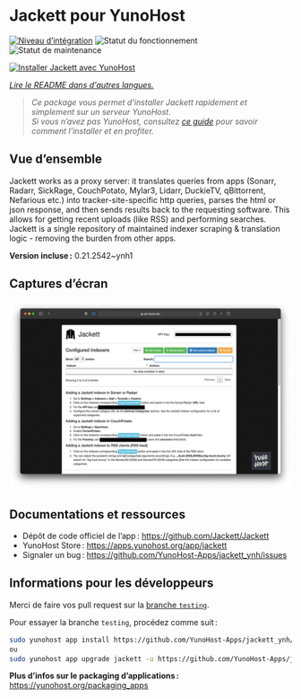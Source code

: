 <!--
Nota bene : ce README est automatiquement généré par <https://github.com/YunoHost/apps/tree/master/tools/readme_generator>
Il NE doit PAS être modifié à la main.
-->

# Jackett pour YunoHost

[![Niveau d’intégration](https://dash.yunohost.org/integration/jackett.svg)](https://dash.yunohost.org/appci/app/jackett) ![Statut du fonctionnement](https://ci-apps.yunohost.org/ci/badges/jackett.status.svg) ![Statut de maintenance](https://ci-apps.yunohost.org/ci/badges/jackett.maintain.svg)

[![Installer Jackett avec YunoHost](https://install-app.yunohost.org/install-with-yunohost.svg)](https://install-app.yunohost.org/?app=jackett)

*[Lire le README dans d'autres langues.](./ALL_README.md)*

> *Ce package vous permet d’installer Jackett rapidement et simplement sur un serveur YunoHost.*  
> *Si vous n’avez pas YunoHost, consultez [ce guide](https://yunohost.org/install) pour savoir comment l’installer et en profiter.*

## Vue d’ensemble

Jackett works as a proxy server: it translates queries from apps (Sonarr, Radarr, SickRage, CouchPotato, Mylar3, Lidarr, DuckieTV, qBittorrent, Nefarious etc.) into tracker-site-specific http queries, parses the html or json response, and then sends results back to the requesting software. This allows for getting recent uploads (like RSS) and performing searches. Jackett is a single repository of maintained indexer scraping & translation logic - removing the burden from other apps.


**Version incluse :** 0.21.2542~ynh1

## Captures d’écran

![Capture d’écran de Jackett](./doc/screenshots/demo.png)

## Documentations et ressources

- Dépôt de code officiel de l’app : <https://github.com/Jackett/Jackett>
- YunoHost Store : <https://apps.yunohost.org/app/jackett>
- Signaler un bug : <https://github.com/YunoHost-Apps/jackett_ynh/issues>

## Informations pour les développeurs

Merci de faire vos pull request sur la [branche `testing`](https://github.com/YunoHost-Apps/jackett_ynh/tree/testing).

Pour essayer la branche `testing`, procédez comme suit :

```bash
sudo yunohost app install https://github.com/YunoHost-Apps/jackett_ynh/tree/testing --debug
ou
sudo yunohost app upgrade jackett -u https://github.com/YunoHost-Apps/jackett_ynh/tree/testing --debug
```

**Plus d’infos sur le packaging d’applications :** <https://yunohost.org/packaging_apps>
